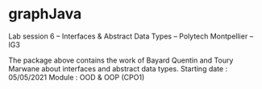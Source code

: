 # graphJava
Lab session 6 – Interfaces &amp; Abstract Data Types – Polytech Montpellier – IG3

The package above contains the work of Bayard Quentin and Toury Marwane about interfaces and abstract data types.
Starting date : 05/05/2021
Module : OOD & OOP (CPO1)
